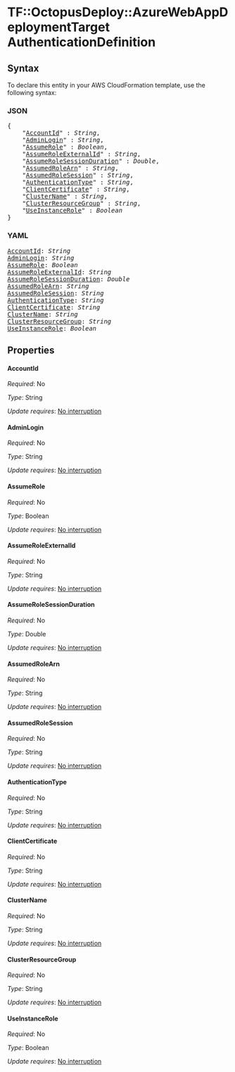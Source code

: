 # TF::OctopusDeploy::AzureWebAppDeploymentTarget AuthenticationDefinition

## Syntax

To declare this entity in your AWS CloudFormation template, use the following syntax:

### JSON

<pre>
{
    "<a href="#accountid" title="AccountId">AccountId</a>" : <i>String</i>,
    "<a href="#adminlogin" title="AdminLogin">AdminLogin</a>" : <i>String</i>,
    "<a href="#assumerole" title="AssumeRole">AssumeRole</a>" : <i>Boolean</i>,
    "<a href="#assumeroleexternalid" title="AssumeRoleExternalId">AssumeRoleExternalId</a>" : <i>String</i>,
    "<a href="#assumerolesessionduration" title="AssumeRoleSessionDuration">AssumeRoleSessionDuration</a>" : <i>Double</i>,
    "<a href="#assumedrolearn" title="AssumedRoleArn">AssumedRoleArn</a>" : <i>String</i>,
    "<a href="#assumedrolesession" title="AssumedRoleSession">AssumedRoleSession</a>" : <i>String</i>,
    "<a href="#authenticationtype" title="AuthenticationType">AuthenticationType</a>" : <i>String</i>,
    "<a href="#clientcertificate" title="ClientCertificate">ClientCertificate</a>" : <i>String</i>,
    "<a href="#clustername" title="ClusterName">ClusterName</a>" : <i>String</i>,
    "<a href="#clusterresourcegroup" title="ClusterResourceGroup">ClusterResourceGroup</a>" : <i>String</i>,
    "<a href="#useinstancerole" title="UseInstanceRole">UseInstanceRole</a>" : <i>Boolean</i>
}
</pre>

### YAML

<pre>
<a href="#accountid" title="AccountId">AccountId</a>: <i>String</i>
<a href="#adminlogin" title="AdminLogin">AdminLogin</a>: <i>String</i>
<a href="#assumerole" title="AssumeRole">AssumeRole</a>: <i>Boolean</i>
<a href="#assumeroleexternalid" title="AssumeRoleExternalId">AssumeRoleExternalId</a>: <i>String</i>
<a href="#assumerolesessionduration" title="AssumeRoleSessionDuration">AssumeRoleSessionDuration</a>: <i>Double</i>
<a href="#assumedrolearn" title="AssumedRoleArn">AssumedRoleArn</a>: <i>String</i>
<a href="#assumedrolesession" title="AssumedRoleSession">AssumedRoleSession</a>: <i>String</i>
<a href="#authenticationtype" title="AuthenticationType">AuthenticationType</a>: <i>String</i>
<a href="#clientcertificate" title="ClientCertificate">ClientCertificate</a>: <i>String</i>
<a href="#clustername" title="ClusterName">ClusterName</a>: <i>String</i>
<a href="#clusterresourcegroup" title="ClusterResourceGroup">ClusterResourceGroup</a>: <i>String</i>
<a href="#useinstancerole" title="UseInstanceRole">UseInstanceRole</a>: <i>Boolean</i>
</pre>

## Properties

#### AccountId

_Required_: No

_Type_: String

_Update requires_: [No interruption](https://docs.aws.amazon.com/AWSCloudFormation/latest/UserGuide/using-cfn-updating-stacks-update-behaviors.html#update-no-interrupt)

#### AdminLogin

_Required_: No

_Type_: String

_Update requires_: [No interruption](https://docs.aws.amazon.com/AWSCloudFormation/latest/UserGuide/using-cfn-updating-stacks-update-behaviors.html#update-no-interrupt)

#### AssumeRole

_Required_: No

_Type_: Boolean

_Update requires_: [No interruption](https://docs.aws.amazon.com/AWSCloudFormation/latest/UserGuide/using-cfn-updating-stacks-update-behaviors.html#update-no-interrupt)

#### AssumeRoleExternalId

_Required_: No

_Type_: String

_Update requires_: [No interruption](https://docs.aws.amazon.com/AWSCloudFormation/latest/UserGuide/using-cfn-updating-stacks-update-behaviors.html#update-no-interrupt)

#### AssumeRoleSessionDuration

_Required_: No

_Type_: Double

_Update requires_: [No interruption](https://docs.aws.amazon.com/AWSCloudFormation/latest/UserGuide/using-cfn-updating-stacks-update-behaviors.html#update-no-interrupt)

#### AssumedRoleArn

_Required_: No

_Type_: String

_Update requires_: [No interruption](https://docs.aws.amazon.com/AWSCloudFormation/latest/UserGuide/using-cfn-updating-stacks-update-behaviors.html#update-no-interrupt)

#### AssumedRoleSession

_Required_: No

_Type_: String

_Update requires_: [No interruption](https://docs.aws.amazon.com/AWSCloudFormation/latest/UserGuide/using-cfn-updating-stacks-update-behaviors.html#update-no-interrupt)

#### AuthenticationType

_Required_: No

_Type_: String

_Update requires_: [No interruption](https://docs.aws.amazon.com/AWSCloudFormation/latest/UserGuide/using-cfn-updating-stacks-update-behaviors.html#update-no-interrupt)

#### ClientCertificate

_Required_: No

_Type_: String

_Update requires_: [No interruption](https://docs.aws.amazon.com/AWSCloudFormation/latest/UserGuide/using-cfn-updating-stacks-update-behaviors.html#update-no-interrupt)

#### ClusterName

_Required_: No

_Type_: String

_Update requires_: [No interruption](https://docs.aws.amazon.com/AWSCloudFormation/latest/UserGuide/using-cfn-updating-stacks-update-behaviors.html#update-no-interrupt)

#### ClusterResourceGroup

_Required_: No

_Type_: String

_Update requires_: [No interruption](https://docs.aws.amazon.com/AWSCloudFormation/latest/UserGuide/using-cfn-updating-stacks-update-behaviors.html#update-no-interrupt)

#### UseInstanceRole

_Required_: No

_Type_: Boolean

_Update requires_: [No interruption](https://docs.aws.amazon.com/AWSCloudFormation/latest/UserGuide/using-cfn-updating-stacks-update-behaviors.html#update-no-interrupt)

